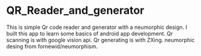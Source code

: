 # QR_Reader_and_generator

This is simple Qr code reader and generator with a neumorphic design. I built this app to learn some basics of android app development.
Qr scanning is with google vision api.
Qr generating is with ZXing.
neumorphic desing from fornewid/neumorphism.

